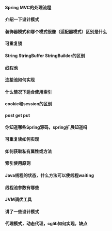 
#### Spring MVC的处理流程



#### 介绍一下设计模式



#### 装饰器模式和哪个模式很像（适配器模式）区别是什么



#### 可重复锁



#### String StringBuffer StringBuilder的区别



#### 线程池



#### 连接池如何实现



#### 什么情况下适合使用索引



#### cookie和session的区别



#### post get put



#### 你知道哪些Spring源码，spring扩展知道吗



#### 可重复读如何实现



#### 如何获取私有属性或方法



#### 索引使用原则



#### Java线程的状态，什么方法可以使线程waiting



#### 线程池参数有哪些



#### JVM调优工具



#### 讲了一些设计模式



#### 代理模式，动态代理，cglib如何实现，缺点